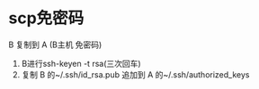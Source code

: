# scp免密码
B 复制到 A  (B主机 免密码)
1. B进行ssh-keyen -t rsa(三次回车)
2. 复制 B 的\~/.ssh/id\_rsa.pub 追加到 A 的\~/.ssh/authorized\_keys

